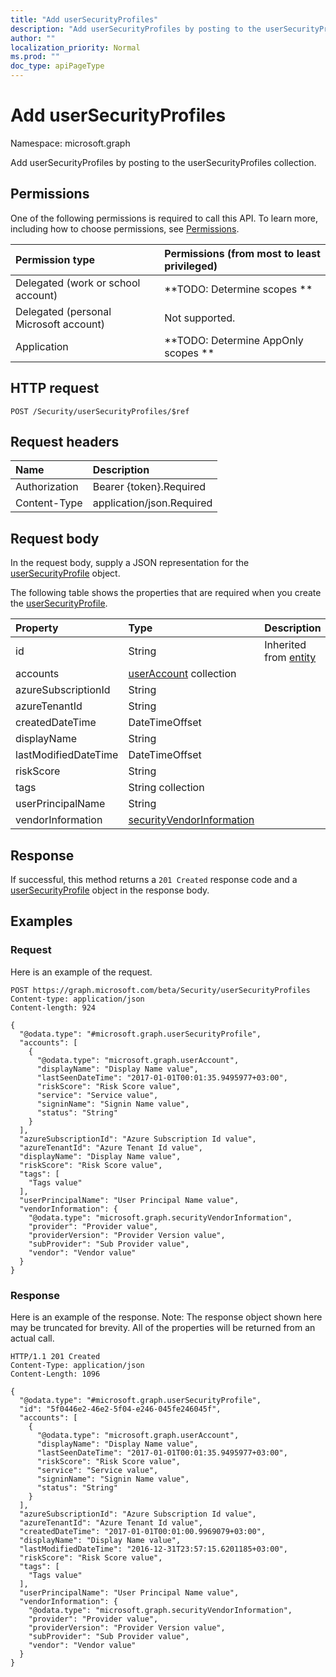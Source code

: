 ```yaml
---
title: "Add userSecurityProfiles"
description: "Add userSecurityProfiles by posting to the userSecurityProfiles collection."
author: ""
localization_priority: Normal
ms.prod: ""
doc_type: apiPageType
---
```


# Add userSecurityProfiles

Namespace: microsoft.graph

Add userSecurityProfiles by posting to the userSecurityProfiles collection.

## Permissions
One of the following permissions is required to call this API. To learn more, including how to choose permissions, see [Permissions](/concepts/permissions-reference.md).

|Permission type|Permissions (from most to least privileged)|
|:---|:---|
|Delegated (work or school account)|**TODO: Determine scopes **|
|Delegated (personal Microsoft account)|Not supported.|
|Application|**TODO: Determine AppOnly scopes **|

## HTTP request
<!-- {
  "blockType": "ignored"
}
-->
``` http
POST /Security/userSecurityProfiles/$ref
```

## Request headers
|Name|Description|
|:---|:---|
|Authorization|Bearer {token}.Required|
|Content-Type|application/json.Required|

## Request body
In the request body, supply a JSON representation for the [userSecurityProfile](../resources/usersecurityprofile.md) object.

The following table shows the properties that are required when you create the [userSecurityProfile](../resources/usersecurityprofile.md).

|Property|Type|Description|
|:---|:---|:---|
|id|String| Inherited from [entity](../resources/entity.md)|
|accounts|[userAccount](../resources/useraccount.md) collection||
|azureSubscriptionId|String||
|azureTenantId|String||
|createdDateTime|DateTimeOffset||
|displayName|String||
|lastModifiedDateTime|DateTimeOffset||
|riskScore|String||
|tags|String collection||
|userPrincipalName|String||
|vendorInformation|[securityVendorInformation](../resources/securityvendorinformation.md)||



## Response
If successful, this method returns a `201 Created` response code and a [userSecurityProfile](../resources/usersecurityprofile.md) object in the response body.

## Examples

### Request
Here is an example of the request.
<!-- {
  "blockType": "request",
  "name": "create_usersecurityprofile_from_"
}
-->
``` http
POST https://graph.microsoft.com/beta/Security/userSecurityProfiles
Content-type: application/json
Content-length: 924

{
  "@odata.type": "#microsoft.graph.userSecurityProfile",
  "accounts": [
    {
      "@odata.type": "microsoft.graph.userAccount",
      "displayName": "Display Name value",
      "lastSeenDateTime": "2017-01-01T00:01:35.9495977+03:00",
      "riskScore": "Risk Score value",
      "service": "Service value",
      "signinName": "Signin Name value",
      "status": "String"
    }
  ],
  "azureSubscriptionId": "Azure Subscription Id value",
  "azureTenantId": "Azure Tenant Id value",
  "displayName": "Display Name value",
  "riskScore": "Risk Score value",
  "tags": [
    "Tags value"
  ],
  "userPrincipalName": "User Principal Name value",
  "vendorInformation": {
    "@odata.type": "microsoft.graph.securityVendorInformation",
    "provider": "Provider value",
    "providerVersion": "Provider Version value",
    "subProvider": "Sub Provider value",
    "vendor": "Vendor value"
  }
}
```

### Response
Here is an example of the response. Note: The response object shown here may be truncated for brevity. All of the properties will be returned from an actual call.
<!-- {
  "blockType": "response",
  "truncated": true,
  "@odata.type": "microsoft.graph.usersecurityprofile"
}
-->
``` http
HTTP/1.1 201 Created
Content-Type: application/json
Content-Length: 1096

{
  "@odata.type": "#microsoft.graph.userSecurityProfile",
  "id": "5f0446e2-46e2-5f04-e246-045fe246045f",
  "accounts": [
    {
      "@odata.type": "microsoft.graph.userAccount",
      "displayName": "Display Name value",
      "lastSeenDateTime": "2017-01-01T00:01:35.9495977+03:00",
      "riskScore": "Risk Score value",
      "service": "Service value",
      "signinName": "Signin Name value",
      "status": "String"
    }
  ],
  "azureSubscriptionId": "Azure Subscription Id value",
  "azureTenantId": "Azure Tenant Id value",
  "createdDateTime": "2017-01-01T00:01:00.9969079+03:00",
  "displayName": "Display Name value",
  "lastModifiedDateTime": "2016-12-31T23:57:15.6201185+03:00",
  "riskScore": "Risk Score value",
  "tags": [
    "Tags value"
  ],
  "userPrincipalName": "User Principal Name value",
  "vendorInformation": {
    "@odata.type": "microsoft.graph.securityVendorInformation",
    "provider": "Provider value",
    "providerVersion": "Provider Version value",
    "subProvider": "Sub Provider value",
    "vendor": "Vendor value"
  }
}
```

